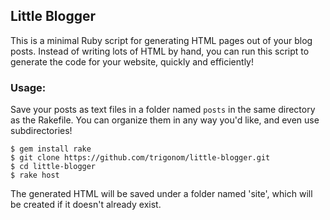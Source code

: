 ## Little Blogger

This is a minimal Ruby script for generating HTML pages out of your
blog posts. Instead of writing lots of HTML by hand, you can run this
script to generate the code for your website, quickly and efficiently!

### Usage:

Save your posts as text files in a folder named `posts` in the same directory as the Rakefile. You can organize them in any way you'd like, and even use subdirectories!

	$ gem install rake
	$ git clone https://github.com/trigonom/little-blogger.git
	$ cd little-blogger
	$ rake host

The generated HTML will be saved under a folder named 'site', which will be created if it doesn't already exist.
